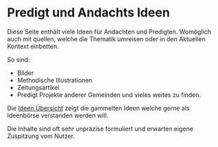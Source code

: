 # Predigt und Andachts Ideen

Diese Seite enthält viele Ideen für Andachten und Predigten. Womöglich auch mit quellen, welche die Thematik umreisen oder in den Aktuellen Kontext einbetten.

So sind:
* Bilder
* Methodische Illustrationen
* Zeitungsartikel
* Predigt Projekte anderer Gemeinden
 und vieles weites zu finden.

 Die [Ideen Übersicht](AndachtsundPredigtIdeen.md) zeigt die gammelten Ideen welche gerne als Ideenbörse verstanden werden will. 

 Die Inhalte sind oft sehr unpräzise formuliert und erwarten eigene Zuspitzung vom Nutzer.